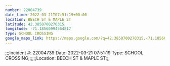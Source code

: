 ```yaml
---
number: 22004739
date_time: 2022-03-21T07:51:19+00:00
location: BEECH ST & MAPLE ST
latitude: 42.3850700270315
longitude: -71.18560994564817
type: SCHOOL CROSSING
google_maps_link: https://maps.google.com/?q=42.3850700270315,-71.18560994564817
---
```


;;;Incident #: 22004739   Date: 2022-03-21 07:51:19   Type: SCHOOL CROSSING;;;;;;Location: BEECH ST & MAPLE ST;;;
